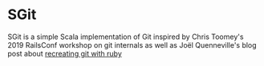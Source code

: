 # SGit

SGit is a simple Scala implementation of Git inspired by Chris Toomey's 2019
RailsConf workshop on git internals as well as Joël Quenneville's blog post
about [recreating git with ruby](https://thoughtbot.com/blog/rebuilding-git-in-ruby)
